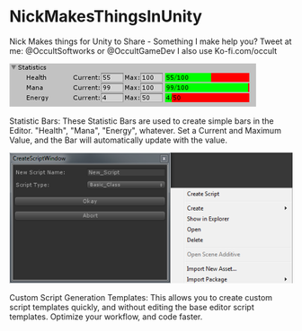 # NickMakesThingsInUnity
Nick Makes things for Unity to Share - Something I make help you? Tweet at me: @OccultSoftworks or @OccultGameDev
I also use Ko-fi.com/occult

![alt tag](https://github.com/occultsoftworks/NickMakesThingsInUnity/blob/master/Statistic%20Bars/AttributeBars.png?raw=true)

Statistic Bars:
These Statistic Bars are used to create simple bars in the Editor. "Health", "Mana", "Energy", whatever.
Set a Current and Maximum Value, and the Bar will automatically update with the value.

![alt tag](https://github.com/occultsoftworks/NickMakesThingsInUnity/blob/master/Custom%20Unity%20Script%20Templates/ScriptGenPreview.png?raw=true)

Custom Script Generation Templates:
This allows you to create custom script templates quickly, and without editing the base editor script templates. Optimize your workflow, and code faster.
